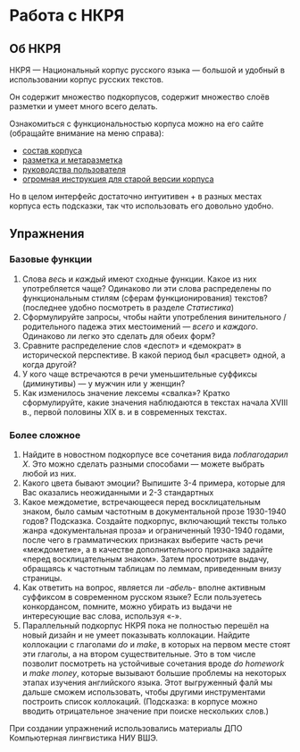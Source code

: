 # Работа с НКРЯ

## Об НКРЯ

НКРЯ — Национальный корпус русского языка — большой и удобный в использовании корпус русских текстов.

Он содержит множество подкорпусов, содержит множество слоёв разметки и умеет много всего делать.

Ознакомиться с функциональностью корпуса можно на его сайте (обращайте внимание на меню справа): 

- [состав корпуса](https://ruscorpora.ru/page/corpora-structure/)
- [разметка и метаразметка](https://ruscorpora.ru/page/instruction-morph/)
- [руководства пользователя](https://ruscorpora.ru/page/manual/)
- [огромная инструкция для старой версии корпуса](https://ruscorpora.ru/media/uploads/2022/04/21/instruction-main.pdf)

Но в целом интерфейс достаточно интуитивен + в разных местах корпуса есть подсказки, так что использовать его довольно удобно.

## Упражнения

### Базовые функции

1. Слова _весь_ и _каждый_ имеют сходные функции. Какое из них употребляется чаще? Одинаково ли эти слова распределены по функциональным стилям (сферам функционирования) текстов? (последнее удобно посмотреть в разделе _Статистика_)
2. Сформулируйте запросы, чтобы найти употребления винительного / родительного падежа этих местоимений — _всего_ и _каждого_. Одинаково ли легко это сделать для обеих форм?
3. Сравните распределение слов «деспот» и «демократ» в исторической перспективе. В какой период был «расцвет» одной, а когда другой?
4. У кого чаще встречаются в речи уменьшительные суффиксы (диминутивы) — у мужчин или у женщин?
5. Как изменилось значение лексемы «свалка»? Кратко сформулируйте, какие значения наблюдаются в текстах начала XVIII в., первой половины XIX в. и в современных текстах.



### Более сложное

1. Найдите в новостном подкорпусе все сочетания вида _поблагодарил X_. Это можно сделать разными способами — можете выбрать любой из них.
5. Какого цвета бывают эмоции? Выпишите 3-4 примера, которые для Вас оказались неожиданными и 2-3 стандартных
1. Какое междометие, встречающееся перед восклицательным знаком, было самым частотным в документальной прозе 1930-1940 годов?  Подсказка. Создайте подкорпус, включающий тексты только жанра «документальная проза» и ограниченный 1930-1940 годами, после чего в грамматических признаках выберите часть речи «междометие», а в качестве дополнительного признака задайте «перед восклицательным знаком». Затем просмотрите выдачу, обращаясь к частотным таблицам по леммам, приведенным внизу страницы.
4. Как ответить на вопрос, является ли _-абель-_ вполне активным суффиксом в современном русском языке? Если пользуетесь конкордансом, помните, можно убирать из выдачи не интересующие вас слова, используя «-».
5. Параллельный подкорпус НКРЯ пока не полностью перешёл на новый дизайн и не умеет показывать коллокации. Найдите коллокации с глаголами _do_ и _make_, в которых на первом месте стоят эти глаголы, а на втором существительные. Это в том числе позволит посмотреть на устойчивые сочетания вроде _do homework_ и _make money_, которые вызывают большие проблемы на некоторых этапах изучения английского языка. Этот выгруженный фалй мы дальше сможем использовать, чтобы другими инструментами построить список коллокаций. (Подсказка: в корпусе можно вводить отрицательное значение при поиске нескольких слов.)

При создании упражнений использовались материалы ДПО Компьютерная лингвистика НИУ ВШЭ.

